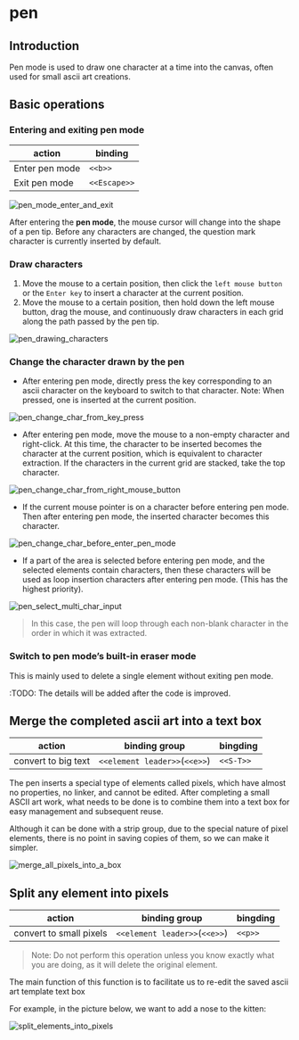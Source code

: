 # pen

## Introduction

Pen mode is used to draw one character at a time into the canvas, often used
for small ascii art creations.

## Basic operations

### Entering and exiting pen mode

| action         | binding       |
|----------------|---------------|
| Enter pen mode | `<<b>>`       |
| Exit pen mode  | `<<Escape>>` |

![pen_mode_enter_and_exit](pen_mode_enter_and_exit.gif)

After entering the **pen mode**, the mouse cursor will change into the shape of
a pen tip. Before any characters are changed, the question mark character is
currently inserted by default.

### Draw characters

1. Move the mouse to a certain position, then click the `left mouse button` or
the `Enter key` to insert a character at the current position.
2. Move the mouse to a certain position, then hold down the left mouse button,
drag the mouse, and continuously draw characters in each grid along the path
passed by the pen tip.

![pen_drawing_characters](pen_drawing_characters.gif)

### Change the character drawn by the pen

* After entering pen mode, directly press the key corresponding to an ascii
character on the keyboard to switch to that character. Note: When pressed, one
is inserted at the current position.

![pen_change_char_from_key_press](pen_change_char_from_key_press.gif)

* After entering pen mode, move the mouse to a non-empty character and
right-click. At this time, the character to be inserted becomes the character
at the current position, which is equivalent to character extraction. If the
characters in the current grid are stacked, take the top character.

![pen_change_char_from_right_mouse_button](pen_change_char_from_right_mouse_button.gif)

* If the current mouse pointer is on a character before entering pen mode.
Then after entering pen mode, the inserted character becomes this character.

![pen_change_char_before_enter_pen_mode](pen_change_char_before_enter_pen_mode.gif)

* If a part of the area is selected before entering pen mode, and the selected
elements contain characters, then these characters will be used as loop
insertion characters after entering pen mode. (This has the highest priority).

![pen_select_multi_char_input](pen_select_multi_char_input.gif)

>In this case, the pen will loop through each non-blank character in the order 
in which it was extracted.

### Switch to pen mode’s built-in eraser mode

This is mainly used to delete a single element without exiting pen mode.

:TODO: The details will be added after the code is improved.


## Merge the completed ascii art into a text box

| action              | binding group                 | bingding  |
|---------------------|-------------------------------|-----------|
| convert to big text | `<<element leader>>`(`<<e>>`) | `<<S-T>>` |

The pen inserts a special type of elements called pixels, which have almost
no properties, no linker, and cannot be edited. After completing a small ASCII
art work, what needs to be done is to combine them into a text box for easy
management and subsequent reuse.

Although it can be done with a strip group, due to the special nature of pixel
elements, there is no point in saving copies of them, so we can make it simpler.

![merge_all_pixels_into_a_box](merge_all_pixels_into_a_box.gif)

## Split any element into pixels

| action                  | binding group                 | bingding |
|-------------------------|-------------------------------|----------|
| convert to small pixels | `<<element leader>>`(`<<e>>`) | `<<p>>`  |

>Note: Do not perform this operation unless you know exactly what you are
doing, as it will delete the original element.

The main function of this function is to facilitate us to re-edit the saved
ascii art template text box

For example, in the picture below, we want to add a nose to the kitten:

![split_elements_into_pixels](split_elements_into_pixels.gif)


